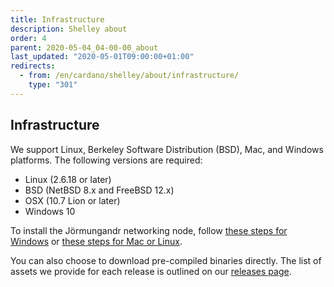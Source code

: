 ```yaml
---
title: Infrastructure
description: Shelley about
order: 4
parent: 2020-05-04_04-00-00_about
last_updated: "2020-05-01T09:00:00+01:00"
redirects:
  - from: /en/cardano/shelley/about/infrastructure/
    type: "301"
---
```

## Infrastructure

We support Linux, Berkeley Software Distribution (BSD), Mac, and Windows platforms. The following versions are required:

- Linux (2.6.18 or later) 
- BSD (NetBSD 8.x and FreeBSD 12.x) 
- OSX (10.7 Lion or later) 
- Windows 10 

To install the Jörmungandr networking node, follow [these steps for Windows](https://iohk.zendesk.com/hc/en-us/articles/360036898353-How-to-Install-Jormungandr-Networking-Windows-) or [these steps for Mac or Linux](https://iohk.zendesk.com/hc/en-us/articles/360036898153-How-to-install-Jormungandr-Networking-Linux-macOS-).

You can also choose to download pre-compiled binaries directly. The list of assets we provide for each release is outlined on our [releases page](https://github.com/input-output-hk/jormungandr/releases).
